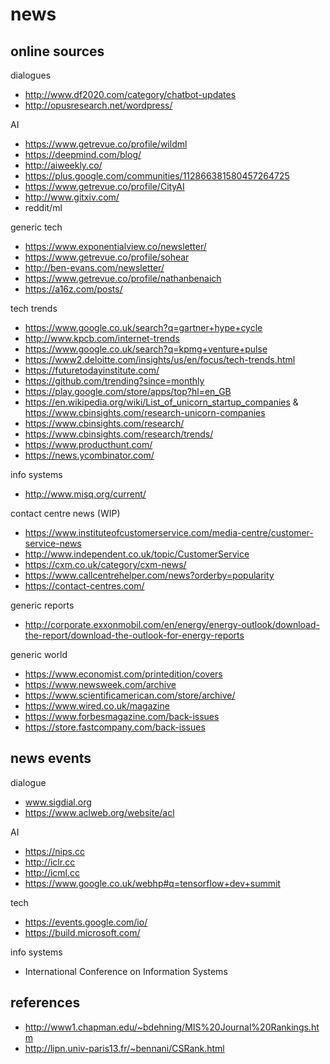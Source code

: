 # news


## online sources
dialogues
- http://www.df2020.com/category/chatbot-updates 
- http://opusresearch.net/wordpress/

AI
- https://www.getrevue.co/profile/wildml
- https://deepmind.com/blog/
- http://aiweekly.co/
- https://plus.google.com/communities/112866381580457264725
- https://www.getrevue.co/profile/CityAI
- http://www.gitxiv.com/
- reddit/ml

generic tech
- https://www.exponentialview.co/newsletter/
- https://www.getrevue.co/profile/sohear
- http://ben-evans.com/newsletter/
- https://www.getrevue.co/profile/nathanbenaich
- https://a16z.com/posts/

tech trends
- https://www.google.co.uk/search?q=gartner+hype+cycle
- http://www.kpcb.com/internet-trends 
- https://www.google.co.uk/search?q=kpmg+venture+pulse
- https://www2.deloitte.com/insights/us/en/focus/tech-trends.html
- https://futuretodayinstitute.com/
- https://github.com/trending?since=monthly
- https://play.google.com/store/apps/top?hl=en_GB
- https://en.wikipedia.org/wiki/List_of_unicorn_startup_companies  &  https://www.cbinsights.com/research-unicorn-companies
- https://www.cbinsights.com/research/
- https://www.cbinsights.com/research/trends/
- https://www.producthunt.com/
- https://news.ycombinator.com/

info systems
- http://www.misq.org/current/

contact centre news (WIP)
- https://www.instituteofcustomerservice.com/media-centre/customer-service-news
- http://www.independent.co.uk/topic/CustomerService
- https://cxm.co.uk/category/cxm-news/
- https://www.callcentrehelper.com/news?orderby=popularity
- https://contact-centres.com/

generic reports
- http://corporate.exxonmobil.com/en/energy/energy-outlook/download-the-report/download-the-outlook-for-energy-reports

generic world
- https://www.economist.com/printedition/covers
- https://www.newsweek.com/archive
- https://www.scientificamerican.com/store/archive/
- https://www.wired.co.uk/magazine
- https://www.forbesmagazine.com/back-issues
- https://store.fastcompany.com/back-issues

## news events

dialogue
- www.sigdial.org
- https://www.aclweb.org/website/acl

AI
- https://nips.cc
- http://iclr.cc
- http://icml.cc
- https://www.google.co.uk/webhp#q=tensorflow+dev+summit

tech
- https://events.google.com/io/
- https://build.microsoft.com/

info systems
- International Conference on Information Systems

## references
- http://www1.chapman.edu/~bdehning/MIS%20Journal%20Rankings.htm
- http://lipn.univ-paris13.fr/~bennani/CSRank.html
